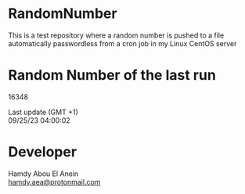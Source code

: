 # RandomNumber    
This is a test repository where a random number is pushed to a file automatically passwordless from a cron job in my Linux CentOS server    
# Random Number of the last run   
16348
      
Last update (GMT +1)    
09/25/23 04:00:02
# Developer    
Hamdy Abou El Anein   
hamdy.aea@protonmail.com
